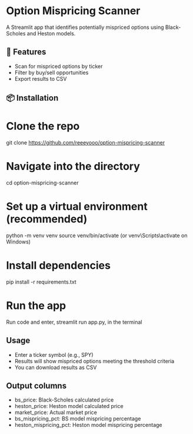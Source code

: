 # Option Mispricing Scanner

A Streamlit app that identifies potentially mispriced options using Black-Scholes and Heston models.

## 🚀 Features

- Scan for mispriced options by ticker
- Filter by buy/sell opportunities
- Export results to CSV

## 📦 Installation

# Clone the repo
git clone https://github.com/reeeyooo/option-mispricing-scanner

# Navigate into the directory
cd option-mispricing-scanner

# Set up a virtual environment (recommended)
python -m venv venv
source venv/bin/activate (or venv\Scripts\activate on Windows)

# Install dependencies
pip install -r requirements.txt

# Run the app
Run code and enter, streamlit run app.py, in the terminal

## Usage
- Enter a ticker symbol (e.g., SPY)
- Results will show mispriced options meeting the threshold criteria
- You can download results as CSV

## Output columns
- bs_price:	               Black-Scholes calculated price
- heston_price:	         Heston model calculated price
- market_price:	         Actual market price
- bs_mispricing_pct:	      BS model mispricing percentage
- heston_mispricing_pct:	Heston model mispricing percentage